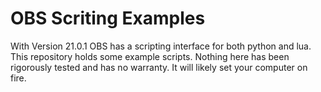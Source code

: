OBS Scriting Examples
=====================

With Version 21.0.1 OBS has a scripting interface for both python and lua. This repository holds some example scripts. Nothing here has been rigorously tested and has no warranty. It will likely set your computer on fire.
